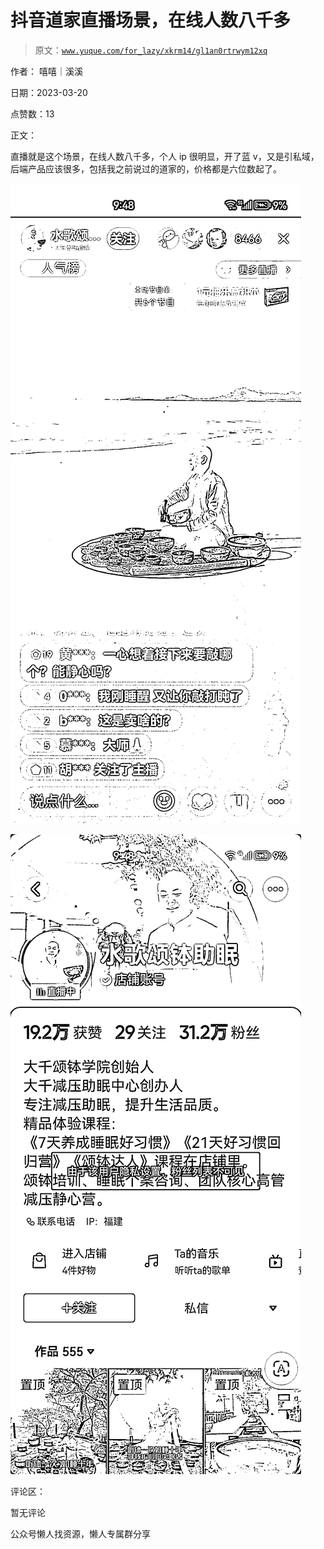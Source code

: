 # 抖音道家直播场景，在线人数八千多

> 原文：[`www.yuque.com/for_lazy/xkrm14/gl1an0rtrwym12xq`](https://www.yuque.com/for_lazy/xkrm14/gl1an0rtrwym12xq)

作者： 嘻嘻｜溪溪

日期：2023-03-20

点赞数：13

正文：

直播就是这个场景，在线人数八千多，个人 ip 很明显，开了蓝 v，又是引私域，后端产品应该很多，包括我之前说过的道家的，价格都是六位数起了。

![](img/69a0f075fcbb3d881ef17bd378a53cb6.png)  

![](img/60dcdec8156f7333304669a0d196ac00.png)  

评论区：

暂无评论

公众号懒人找资源，懒人专属群分享


